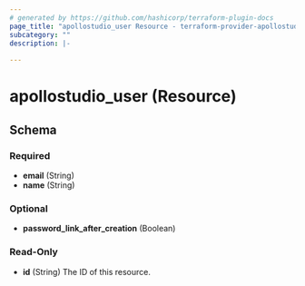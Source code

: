 ```yaml
---
# generated by https://github.com/hashicorp/terraform-plugin-docs
page_title: "apollostudio_user Resource - terraform-provider-apollostudio"
subcategory: ""
description: |-
  
---
```


# apollostudio_user (Resource)





<!-- schema generated by tfplugindocs -->
## Schema

### Required

- **email** (String)
- **name** (String)

### Optional

- **password_link_after_creation** (Boolean)


### Read-Only

- **id** (String) The ID of this resource.


